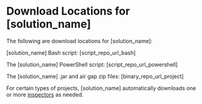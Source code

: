 # Download Locations for [solution_name]

The following are download locations for [solution_name]:

[solution_name] Bash script: 
[script_repo_url_bash]

The [solution_name] PowerShell script: 
[script_repo_url_powershell]

The [solution_name] .jar and air gap zip files: 
[binary_repo_url_project]

For certain types of projects, [solution_name] automatically downloads one or more [inspectors](../components/inspectors.md) as needed.
